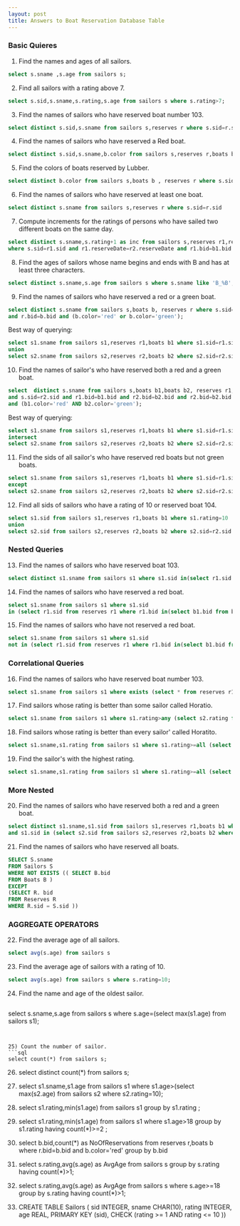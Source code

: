 ```yaml
---
layout: post
title: Answers to Boat Reservation Database Table
---
```

### Basic Quieres
1) Find the names and ages of all sailors.	
``` sql
select s.sname ,s.age from sailors s;
```
2) Find all sailors with a rating above 7.
```sql 
select s.sid,s.sname,s.rating,s.age from sailors s where s.rating>7;
```
3) Find the names of sailors who have reserved boat number 103.
``` sql
select distinct s.sid,s.sname from sailors s,reserves r where s.sid=r.sid and r.bid=103
```
4) Find the names of sailors who have reserved a Red boat.
```sql
select distinct s.sid,s.sname,b.color from sailors s,reserves r,boats b where s.sid=r.sid and r.bid=b.bid and b.color='red';
```
5) Find the colors of boats reserved by Lubber.
```sql
select distinct b.color from sailors s,boats b , reserves r where s.sid=r.sid and r.bid=b.bid and s.sname='Lubber'
```
6) Find the names of sailors who have reserved at least one boat.
```sql 
select distinct s.sname from sailors s,reserves r where s.sid=r.sid
```
7) Compute increments for the ratings of persons who have sailed two different boats on the same day.	
``` sql 
select distinct s.sname,s.rating+1 as inc from sailors s,reserves r1,reserves r2,boats b1,boats b2
where s.sid=r1.sid and r1.reserveDate=r2.reserveDate and r1.bid=b1.bid and b1.color<>b2.color;
```
8) Find the ages of sailors whose name begins and ends with B and has at least three characters.
```sql
select distinct s.sname,s.age from sailors s where s.sname like 'B_%B';
```
9)  Find the names of sailors who have reserved a red or a green boat.
```sql
select distinct s.sname from sailors s,boats b, reserves r where s.sid=r.sid 
and r.bid=b.bid and (b.color='red' or b.color='green');
```
Best way of querying:
```sql
select s1.sname from sailors s1,reserves r1,boats b1 where s1.sid=r1.sid and r1.bid=b1.bid and b1.color='red'
union 
select s2.sname from sailors s2,reserves r2,boats b2 where s2.sid=r2.sid and r2.bid=b2.bid and b2.color='green';
```

10) Find the names of sailor's who have reserved both a red and a green boat.
```sql 
select  distinct s.sname from sailors s,boats b1,boats b2, reserves r1,reserves r2 where s.sid=r1.sid 
and s.sid=r2.sid and r1.bid=b1.bid and r2.bid=b2.bid and r2.bid=b2.bid 
and (b1.color='red' AND b2.color='green'); 
```
Best way of querying:
```sql 
select s1.sname from sailors s1,reserves r1,boats b1 where s1.sid=r1.sid and r1.bid=b1.bid and b1.color='red'
intersect 
select s2.sname from sailors s2,reserves r2,boats b2 where s2.sid=r2.sid and r2.bid=b2.bid and b2.color='green';
```
11) Find the sids of all sailor's who have reserved red boats but not green boats.
```sql
select s1.sname from sailors s1,reserves r1,boats b1 where s1.sid=r1.sid and r1.bid=b1.bid and b1.color='red'
except 
select s2.sname from sailors s2,reserves r2,boats b2 where s2.sid=r2.sid and r2.bid=b2.bid and b2.color='green';
```

12) Find all sids of sailors who have a rating of 10 or reserved boat 104.
```sql
select s1.sid from sailors s1,reserves r1,boats b1 where s1.rating=10
union
select s2.sid from sailors s2,reserves r2,boats b2 where s2.sid=r2.sid and r2.bid=104
```
### Nested Queries
13) Find the names of sailors who have reserved boat 103.
```sql
select distinct s1.sname from sailors s1 where s1.sid in(select r1.sid from reserves r1 where r1.bid=103) 
```
14) Find the names of sailors who have reserved a red boat.
```sql
select s1.sname from sailors s1 where s1.sid 
in (select r1.sid from reserves r1 where r1.bid in(select b1.bid from boats b1 where b1.color='red')) 
```
15) Find the names of sailors who have not reserved a red boat.
```sql 
select s1.sname from sailors s1 where s1.sid 
not in (select r1.sid from reserves r1 where r1.bid in(select b1.bid from boats b1 where b1.color='red')) 
```
### Correlational Queries
16)	Find the names of sailors who have reserved boat number 103.
```sql
select s1.sname from sailors s1 where exists (select * from reserves r1 where r1.bid=103 and s1.sid=r1.sid)
```
17) Find sailors whose rating is better than some sailor called Horatio.
```sql 
select s1.sname from sailors s1 where s1.rating>any (select s2.rating from sailors s2 where s2.sname='Horatio')
```
18)	Find sailors whose rating is better than every sailor' called Horatito.
```sql
select s1.sname,s1.rating from sailors s1 where s1.rating>=all (select s2.rating from sailors s2 where s2.sname='Horatio')
```
19)	Find the sailor's with the highest rating.
```sql 
select s1.sname,s1.rating from sailors s1 where s1.rating>=all (select s2.rating from sailors s2)
```
### More Nested
20) Find the names of sailors who have reserved both a red and a green boat.
```sql
select distinct s1.sname,s1.sid from sailors s1,reserves r1,boats b1 where s1.sid=r1.sid and r1.bid=b1.bid and b1.color='red'
and s1.sid in (select s2.sid from sailors s2,reserves r2,boats b2 where s2.sid=r2.sid and r2.bid=b2.bid and b2.color='green')
```
21)  Find the names of sailors who have reserved all boats.
```sql
SELECT S.sname
FROM Sailors S
WHERE NOT EXISTS (( SELECT B.bid
FROM Boats B )
EXCEPT
(SELECT R. bid
FROM Reserves R
WHERE R.sid = S.sid ))
```
### AGGREGATE OPERATORS
22)	Find the average age of all sailors.
```sql
select avg(s.age) from sailors s
```

23) Find the average age of sailors with a rating of 10.
```sql
select avg(s.age) from sailors s where s.rating=10;
```

24) Find the name and age of the oldest sailor.
	```sql   
  select s.sname,s.age from sailors s where s.age=(select max(s1.age) from sailors s1);
  ```
 

25) Count the number of sailor.
```sql
select count(*) from sailors s;
```

26)	select distinct count(*) from sailors s;

27)	select s1.sname,s1.age from sailors s1 where s1.age>(select max(s2.age) from sailors s2 where s2.rating=10);

28)	select s1.rating,min(s1.age) from sailors s1 group by s1.rating ;
29)	select s1.rating,min(s1.age) from sailors s1 where s1.age>18 group by s1.rating having count(*)>=2 ;
30)	select b.bid,count(*) as NoOfReservations from reserves r,boats b where r.bid=b.bid and b.color='red' group by b.bid
31)	select s.rating,avg(s.age) as AvgAge from sailors s group by s.rating having count(*)>1;
32)	select s.rating,avg(s.age) as AvgAge from sailors s where s.age>=18 group by s.rating having count(*)>1;
33)	 CREATE TABLE Sailors ( sid INTEGER, sname CHAR(10), rating INTEGER, age REAL, PRIMARY KEY (sid),
CHECK (rating >= 1 AND rating <= 10 ))	
